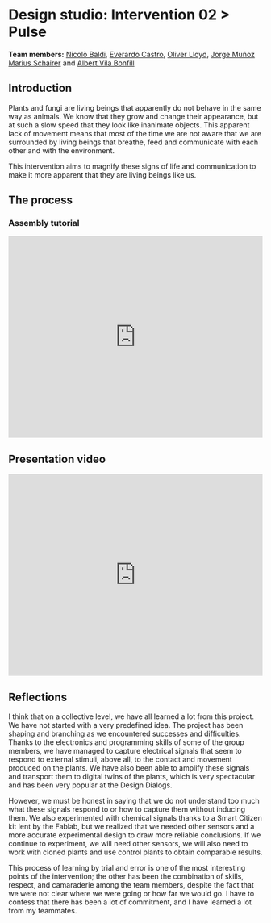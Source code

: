# Design studio: **Intervention 02 > Pulse**

**Team members:**
[Nicolò Baldi](https://niente010.github.io/MDEF_website/#welcome),
[Everardo Castro](https://everardocastro.github.io/mdef1/),
[Oliver Lloyd](https://oliver-lloyd-mdef.github.io/Oliver-MDEF-Portfolio/),
[Jorge Muñoz](https://jmuozan.github.io/mdef-website/)
[Marius Schairer](https://marius-schairer.github.io/MDEF_Documentation/)
and [Albert Vila Bonfill](https://avilabon.github.io/MDEF_Albert/)

## Introduction
Plants and fungi are living beings that apparently do not behave in the same way as animals. We know that they grow and change their appearance, but at such a slow speed that they look like inanimate objects. This apparent lack of movement means that most of the time we are not aware that we are surrounded by living beings that breathe, feed and communicate with each other and with the environment.

This intervention aims to magnify these signs of life and communication to make it more apparent that they are living beings like us.

## The process

### Assembly tutorial
<iframe width="100%" height="400" src="https://www.youtube.com/embed/3a1IpfX1REI?si=III8emKsNvfUEreC" title="YouTube video player" frameborder="0" allow="accelerometer; autoplay; clipboard-write; encrypted-media; gyroscope; picture-in-picture; web-share" allowfullscreen></iframe>

## Presentation video

<iframe width="100%" height="400" src="https://www.youtube.com/embed/v7DfLnNG7B8?si=9cJcqU8BZgHcVJUl" title="YouTube video player" frameborder="0" allow="accelerometer; autoplay; clipboard-write; encrypted-media; gyroscope; picture-in-picture; web-share" allowfullscreen></iframe>


## Reflections

I think that on a collective level, we have all learned a lot from this project. We have not started with a very predefined idea. The project has been shaping and branching as we encountered successes and difficulties. Thanks to the electronics and programming skills of some of the group members, we have managed to capture electrical signals that seem to respond to external stimuli, above all, to the contact and movement produced on the plants. We have also been able to amplify these signals and transport them to digital twins of the plants, which is very spectacular and has been very popular at the Design Dialogs.

However, we must be honest in saying that we do not understand too much what these signals respond to or how to capture them without inducing them. We also experimented with chemical signals thanks to a Smart Citizen kit lent by the Fablab, but we realized that we needed other sensors and a more accurate experimental design to draw more reliable conclusions. If we continue to experiment, we will need other sensors, we will also need to work with cloned plants and use control plants to obtain comparable results.

This process of learning by trial and error is one of the most interesting points of the intervention; the other has been the combination of skills, respect, and camaraderie among the team members, despite the fact that we were not clear where we were going or how far we would go. I have to confess that there has been a lot of commitment, and I have learned a lot from my teammates.

